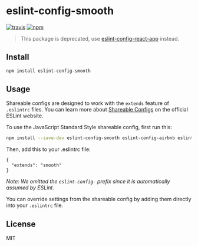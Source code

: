 # eslint-config-smooth

[![travis][travis-image]][travis-url]
[![npm][npm-image]][npm-url]

[travis-image]: https://img.shields.io/travis/smooth-code/eslint-config-smooth/master.svg
[travis-url]: https://travis-ci.org/smooth-code/eslint-config-smooth
[npm-image]: https://img.shields.io/npm/v/eslint-config-smooth.svg
[npm-url]: https://npmjs.org/package/eslint-config-smooth

> This package is deprecated, use [eslint-config-react-app](https://www.npmjs.com/package/eslint-config-react-app) instead.

## Install

```bash
npm install eslint-config-smooth
```

## Usage

Shareable configs are designed to work with the `extends` feature of `.eslintrc` files.
You can learn more about
[Shareable Configs](http://eslint.org/docs/developer-guide/shareable-configs) on the
official ESLint website.

To use the JavaScript Standard Style shareable config, first run this:

```bash
npm install --save-dev eslint-config-smooth eslint-config-airbnb eslint-config-prettier eslint-plugin-import eslint-plugin-jsx-a11y eslint-plugin-react babel-eslint eslint
```

Then, add this to your .eslintrc file:

```
{
  "extends": "smooth"
}
```

_Note: We omitted the `eslint-config-` prefix since it is automatically assumed by ESLint._

You can override settings from the shareable config by adding them directly into your
`.eslintrc` file.

## License

MIT
